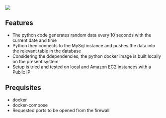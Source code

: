 ![](https://github.com/tusharsonawanes/docker-python-mysql/tree/main/.pictures/dpm.png)

## Features

- The python code generates random data every 10 seconds with the current date and time
- Python then connects to the MySql instance and pushes the data into the relevant table in the database
- Considering the ddependencies, the python docker image is built locally on the present system
- Setup is tried and tested on local and Amazon EC2 instances with a Public IP
 
## Prequisites

- docker 
- docker-compose
- Requested ports to be opened from the firewall

